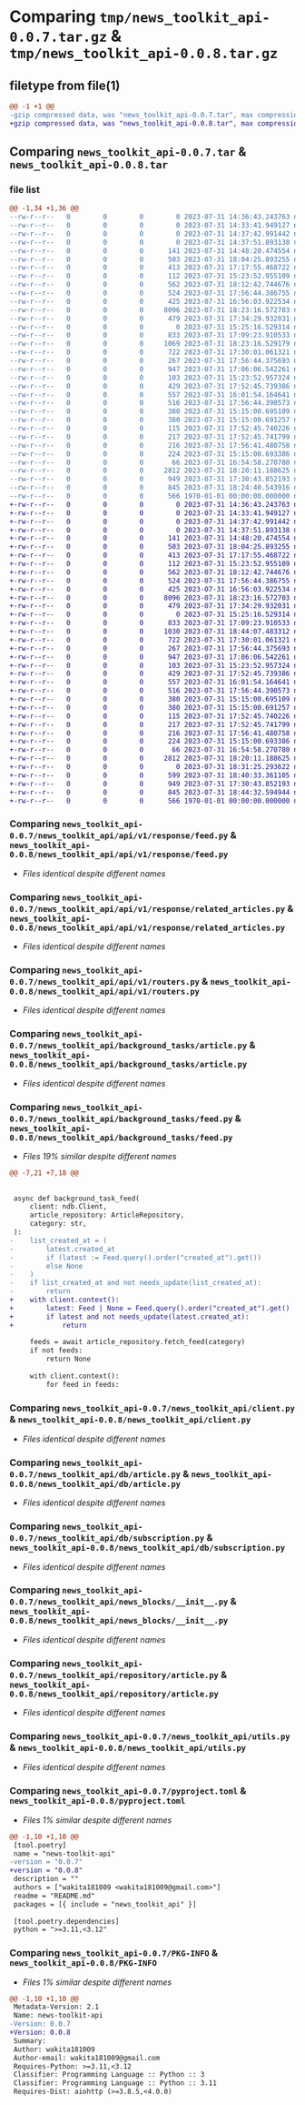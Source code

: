 # Comparing `tmp/news_toolkit_api-0.0.7.tar.gz` & `tmp/news_toolkit_api-0.0.8.tar.gz`

## filetype from file(1)

```diff
@@ -1 +1 @@
-gzip compressed data, was "news_toolkit_api-0.0.7.tar", max compression
+gzip compressed data, was "news_toolkit_api-0.0.8.tar", max compression
```

## Comparing `news_toolkit_api-0.0.7.tar` & `news_toolkit_api-0.0.8.tar`

### file list

```diff
@@ -1,34 +1,36 @@
--rw-r--r--   0        0        0        0 2023-07-31 14:36:43.243763 news_toolkit_api-0.0.7/README.md
--rw-r--r--   0        0        0        0 2023-07-31 14:33:41.949127 news_toolkit_api-0.0.7/news_toolkit_api/__init__.py
--rw-r--r--   0        0        0        0 2023-07-31 14:37:42.991442 news_toolkit_api-0.0.7/news_toolkit_api/api/__init__.py
--rw-r--r--   0        0        0        0 2023-07-31 14:37:51.893138 news_toolkit_api-0.0.7/news_toolkit_api/api/v1/__init__.py
--rw-r--r--   0        0        0      141 2023-07-31 14:48:20.474554 news_toolkit_api-0.0.7/news_toolkit_api/api/v1/db.py
--rw-r--r--   0        0        0      503 2023-07-31 18:04:25.893255 news_toolkit_api-0.0.7/news_toolkit_api/api/v1/response/__init__.py
--rw-r--r--   0        0        0      413 2023-07-31 17:17:55.468722 news_toolkit_api-0.0.7/news_toolkit_api/api/v1/response/article.py
--rw-r--r--   0        0        0      112 2023-07-31 15:23:52.955109 news_toolkit_api-0.0.7/news_toolkit_api/api/v1/response/category.py
--rw-r--r--   0        0        0      562 2023-07-31 18:12:42.744676 news_toolkit_api-0.0.7/news_toolkit_api/api/v1/response/feed.py
--rw-r--r--   0        0        0      524 2023-07-31 17:56:44.386755 news_toolkit_api-0.0.7/news_toolkit_api/api/v1/response/related_articles.py
--rw-r--r--   0        0        0      425 2023-07-31 16:56:03.922534 news_toolkit_api-0.0.7/news_toolkit_api/api/v1/response/subscription.py
--rw-r--r--   0        0        0     8096 2023-07-31 18:23:16.572703 news_toolkit_api-0.0.7/news_toolkit_api/api/v1/routers.py
--rw-r--r--   0        0        0      479 2023-07-31 17:34:29.932031 news_toolkit_api-0.0.7/news_toolkit_api/app.py
--rw-r--r--   0        0        0        0 2023-07-31 15:25:16.529314 news_toolkit_api-0.0.7/news_toolkit_api/background_tasks/__init__.py
--rw-r--r--   0        0        0      833 2023-07-31 17:09:23.910533 news_toolkit_api-0.0.7/news_toolkit_api/background_tasks/article.py
--rw-r--r--   0        0        0     1069 2023-07-31 18:23:16.529179 news_toolkit_api-0.0.7/news_toolkit_api/background_tasks/feed.py
--rw-r--r--   0        0        0      722 2023-07-31 17:30:01.061321 news_toolkit_api-0.0.7/news_toolkit_api/client.py
--rw-r--r--   0        0        0      267 2023-07-31 17:56:44.375693 news_toolkit_api-0.0.7/news_toolkit_api/db/__init__.py
--rw-r--r--   0        0        0      947 2023-07-31 17:06:06.542261 news_toolkit_api-0.0.7/news_toolkit_api/db/article.py
--rw-r--r--   0        0        0      103 2023-07-31 15:23:52.957324 news_toolkit_api-0.0.7/news_toolkit_api/db/category.py
--rw-r--r--   0        0        0      429 2023-07-31 17:52:45.739386 news_toolkit_api-0.0.7/news_toolkit_api/db/feed.py
--rw-r--r--   0        0        0      557 2023-07-31 16:01:54.164641 news_toolkit_api-0.0.7/news_toolkit_api/db/subscription.py
--rw-r--r--   0        0        0      516 2023-07-31 17:56:44.390573 news_toolkit_api-0.0.7/news_toolkit_api/news_blocks/__init__.py
--rw-r--r--   0        0        0      380 2023-07-31 15:15:00.695109 news_toolkit_api-0.0.7/news_toolkit_api/news_blocks/article_introduction_block.py
--rw-r--r--   0        0        0      380 2023-07-31 15:15:00.691257 news_toolkit_api-0.0.7/news_toolkit_api/news_blocks/banner_ad_block.py
--rw-r--r--   0        0        0      115 2023-07-31 17:52:45.740226 news_toolkit_api-0.0.7/news_toolkit_api/news_blocks/block_type.py
--rw-r--r--   0        0        0      217 2023-07-31 17:52:45.741799 news_toolkit_api-0.0.7/news_toolkit_api/news_blocks/navigate_to_article.py
--rw-r--r--   0        0        0      216 2023-07-31 17:56:41.480758 news_toolkit_api-0.0.7/news_toolkit_api/news_blocks/section_header_block.py
--rw-r--r--   0        0        0      224 2023-07-31 15:15:00.693386 news_toolkit_api-0.0.7/news_toolkit_api/news_blocks/text_lead_paragraph_block.py
--rw-r--r--   0        0        0       66 2023-07-31 16:54:58.270780 news_toolkit_api-0.0.7/news_toolkit_api/repository/__init__.py
--rw-r--r--   0        0        0     2812 2023-07-31 18:20:11.188625 news_toolkit_api-0.0.7/news_toolkit_api/repository/article.py
--rw-r--r--   0        0        0      949 2023-07-31 17:30:43.852193 news_toolkit_api-0.0.7/news_toolkit_api/utils.py
--rw-r--r--   0        0        0      845 2023-07-31 18:24:40.543916 news_toolkit_api-0.0.7/pyproject.toml
--rw-r--r--   0        0        0      566 1970-01-01 00:00:00.000000 news_toolkit_api-0.0.7/PKG-INFO
+-rw-r--r--   0        0        0        0 2023-07-31 14:36:43.243763 news_toolkit_api-0.0.8/README.md
+-rw-r--r--   0        0        0        0 2023-07-31 14:33:41.949127 news_toolkit_api-0.0.8/news_toolkit_api/__init__.py
+-rw-r--r--   0        0        0        0 2023-07-31 14:37:42.991442 news_toolkit_api-0.0.8/news_toolkit_api/api/__init__.py
+-rw-r--r--   0        0        0        0 2023-07-31 14:37:51.893138 news_toolkit_api-0.0.8/news_toolkit_api/api/v1/__init__.py
+-rw-r--r--   0        0        0      141 2023-07-31 14:48:20.474554 news_toolkit_api-0.0.8/news_toolkit_api/api/v1/db.py
+-rw-r--r--   0        0        0      503 2023-07-31 18:04:25.893255 news_toolkit_api-0.0.8/news_toolkit_api/api/v1/response/__init__.py
+-rw-r--r--   0        0        0      413 2023-07-31 17:17:55.468722 news_toolkit_api-0.0.8/news_toolkit_api/api/v1/response/article.py
+-rw-r--r--   0        0        0      112 2023-07-31 15:23:52.955109 news_toolkit_api-0.0.8/news_toolkit_api/api/v1/response/category.py
+-rw-r--r--   0        0        0      562 2023-07-31 18:12:42.744676 news_toolkit_api-0.0.8/news_toolkit_api/api/v1/response/feed.py
+-rw-r--r--   0        0        0      524 2023-07-31 17:56:44.386755 news_toolkit_api-0.0.8/news_toolkit_api/api/v1/response/related_articles.py
+-rw-r--r--   0        0        0      425 2023-07-31 16:56:03.922534 news_toolkit_api-0.0.8/news_toolkit_api/api/v1/response/subscription.py
+-rw-r--r--   0        0        0     8096 2023-07-31 18:23:16.572703 news_toolkit_api-0.0.8/news_toolkit_api/api/v1/routers.py
+-rw-r--r--   0        0        0      479 2023-07-31 17:34:29.932031 news_toolkit_api-0.0.8/news_toolkit_api/app.py
+-rw-r--r--   0        0        0        0 2023-07-31 15:25:16.529314 news_toolkit_api-0.0.8/news_toolkit_api/background_tasks/__init__.py
+-rw-r--r--   0        0        0      833 2023-07-31 17:09:23.910533 news_toolkit_api-0.0.8/news_toolkit_api/background_tasks/article.py
+-rw-r--r--   0        0        0     1030 2023-07-31 18:44:07.483312 news_toolkit_api-0.0.8/news_toolkit_api/background_tasks/feed.py
+-rw-r--r--   0        0        0      722 2023-07-31 17:30:01.061321 news_toolkit_api-0.0.8/news_toolkit_api/client.py
+-rw-r--r--   0        0        0      267 2023-07-31 17:56:44.375693 news_toolkit_api-0.0.8/news_toolkit_api/db/__init__.py
+-rw-r--r--   0        0        0      947 2023-07-31 17:06:06.542261 news_toolkit_api-0.0.8/news_toolkit_api/db/article.py
+-rw-r--r--   0        0        0      103 2023-07-31 15:23:52.957324 news_toolkit_api-0.0.8/news_toolkit_api/db/category.py
+-rw-r--r--   0        0        0      429 2023-07-31 17:52:45.739386 news_toolkit_api-0.0.8/news_toolkit_api/db/feed.py
+-rw-r--r--   0        0        0      557 2023-07-31 16:01:54.164641 news_toolkit_api-0.0.8/news_toolkit_api/db/subscription.py
+-rw-r--r--   0        0        0      516 2023-07-31 17:56:44.390573 news_toolkit_api-0.0.8/news_toolkit_api/news_blocks/__init__.py
+-rw-r--r--   0        0        0      380 2023-07-31 15:15:00.695109 news_toolkit_api-0.0.8/news_toolkit_api/news_blocks/article_introduction_block.py
+-rw-r--r--   0        0        0      380 2023-07-31 15:15:00.691257 news_toolkit_api-0.0.8/news_toolkit_api/news_blocks/banner_ad_block.py
+-rw-r--r--   0        0        0      115 2023-07-31 17:52:45.740226 news_toolkit_api-0.0.8/news_toolkit_api/news_blocks/block_type.py
+-rw-r--r--   0        0        0      217 2023-07-31 17:52:45.741799 news_toolkit_api-0.0.8/news_toolkit_api/news_blocks/navigate_to_article.py
+-rw-r--r--   0        0        0      216 2023-07-31 17:56:41.480758 news_toolkit_api-0.0.8/news_toolkit_api/news_blocks/section_header_block.py
+-rw-r--r--   0        0        0      224 2023-07-31 15:15:00.693386 news_toolkit_api-0.0.8/news_toolkit_api/news_blocks/text_lead_paragraph_block.py
+-rw-r--r--   0        0        0       66 2023-07-31 16:54:58.270780 news_toolkit_api-0.0.8/news_toolkit_api/repository/__init__.py
+-rw-r--r--   0        0        0     2812 2023-07-31 18:20:11.188625 news_toolkit_api-0.0.8/news_toolkit_api/repository/article.py
+-rw-r--r--   0        0        0        0 2023-07-31 18:31:25.293622 news_toolkit_api-0.0.8/news_toolkit_api/tool/__init__.py
+-rw-r--r--   0        0        0      599 2023-07-31 18:40:33.361105 news_toolkit_api-0.0.8/news_toolkit_api/tool/populate_categories.py
+-rw-r--r--   0        0        0      949 2023-07-31 17:30:43.852193 news_toolkit_api-0.0.8/news_toolkit_api/utils.py
+-rw-r--r--   0        0        0      845 2023-07-31 18:44:32.594944 news_toolkit_api-0.0.8/pyproject.toml
+-rw-r--r--   0        0        0      566 1970-01-01 00:00:00.000000 news_toolkit_api-0.0.8/PKG-INFO
```

### Comparing `news_toolkit_api-0.0.7/news_toolkit_api/api/v1/response/feed.py` & `news_toolkit_api-0.0.8/news_toolkit_api/api/v1/response/feed.py`

 * *Files identical despite different names*

### Comparing `news_toolkit_api-0.0.7/news_toolkit_api/api/v1/response/related_articles.py` & `news_toolkit_api-0.0.8/news_toolkit_api/api/v1/response/related_articles.py`

 * *Files identical despite different names*

### Comparing `news_toolkit_api-0.0.7/news_toolkit_api/api/v1/routers.py` & `news_toolkit_api-0.0.8/news_toolkit_api/api/v1/routers.py`

 * *Files identical despite different names*

### Comparing `news_toolkit_api-0.0.7/news_toolkit_api/background_tasks/article.py` & `news_toolkit_api-0.0.8/news_toolkit_api/background_tasks/article.py`

 * *Files identical despite different names*

### Comparing `news_toolkit_api-0.0.7/news_toolkit_api/background_tasks/feed.py` & `news_toolkit_api-0.0.8/news_toolkit_api/background_tasks/feed.py`

 * *Files 19% similar despite different names*

```diff
@@ -7,21 +7,18 @@
 
 
 async def background_task_feed(
     client: ndb.Client,
     article_repository: ArticleRepository,
     category: str,
 ):
-    list_created_at = (
-        latest.created_at
-        if (latest := Feed.query().order("created_at").get())
-        else None
-    )
-    if list_created_at and not needs_update(list_created_at):
-        return
+    with client.context():
+        latest: Feed | None = Feed.query().order("created_at").get()
+        if latest and not needs_update(latest.created_at):
+            return
 
     feeds = await article_repository.fetch_feed(category)
     if not feeds:
         return None
 
     with client.context():
         for feed in feeds:
```

### Comparing `news_toolkit_api-0.0.7/news_toolkit_api/client.py` & `news_toolkit_api-0.0.8/news_toolkit_api/client.py`

 * *Files identical despite different names*

### Comparing `news_toolkit_api-0.0.7/news_toolkit_api/db/article.py` & `news_toolkit_api-0.0.8/news_toolkit_api/db/article.py`

 * *Files identical despite different names*

### Comparing `news_toolkit_api-0.0.7/news_toolkit_api/db/subscription.py` & `news_toolkit_api-0.0.8/news_toolkit_api/db/subscription.py`

 * *Files identical despite different names*

### Comparing `news_toolkit_api-0.0.7/news_toolkit_api/news_blocks/__init__.py` & `news_toolkit_api-0.0.8/news_toolkit_api/news_blocks/__init__.py`

 * *Files identical despite different names*

### Comparing `news_toolkit_api-0.0.7/news_toolkit_api/repository/article.py` & `news_toolkit_api-0.0.8/news_toolkit_api/repository/article.py`

 * *Files identical despite different names*

### Comparing `news_toolkit_api-0.0.7/news_toolkit_api/utils.py` & `news_toolkit_api-0.0.8/news_toolkit_api/utils.py`

 * *Files identical despite different names*

### Comparing `news_toolkit_api-0.0.7/pyproject.toml` & `news_toolkit_api-0.0.8/pyproject.toml`

 * *Files 1% similar despite different names*

```diff
@@ -1,10 +1,10 @@
 [tool.poetry]
 name = "news-toolkit-api"
-version = "0.0.7"
+version = "0.0.8"
 description = ""
 authors = ["wakita181009 <wakita181009@gmail.com>"]
 readme = "README.md"
 packages = [{ include = "news_toolkit_api" }]
 
 [tool.poetry.dependencies]
 python = ">=3.11,<3.12"
```

### Comparing `news_toolkit_api-0.0.7/PKG-INFO` & `news_toolkit_api-0.0.8/PKG-INFO`

 * *Files 1% similar despite different names*

```diff
@@ -1,10 +1,10 @@
 Metadata-Version: 2.1
 Name: news-toolkit-api
-Version: 0.0.7
+Version: 0.0.8
 Summary: 
 Author: wakita181009
 Author-email: wakita181009@gmail.com
 Requires-Python: >=3.11,<3.12
 Classifier: Programming Language :: Python :: 3
 Classifier: Programming Language :: Python :: 3.11
 Requires-Dist: aiohttp (>=3.8.5,<4.0.0)
```

